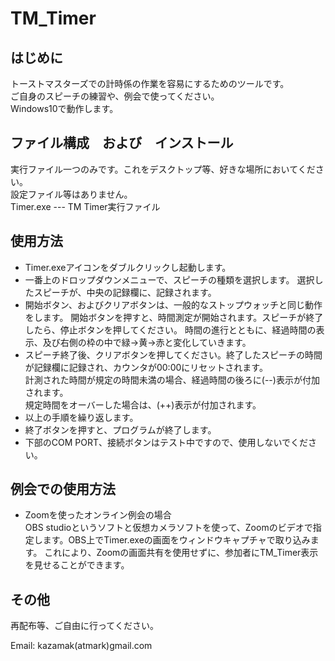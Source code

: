 # TM_Timer

## はじめに
トーストマスターズでの計時係の作業を容易にするためのツールです。  
ご自身のスピーチの練習や、例会で使ってください。  
Windows10で動作します。

## ファイル構成　および　インストール
実行ファイル一つのみです。これをデスクトップ等、好きな場所においてください。  
設定ファイル等はありません。  
Timer.exe --- TM Timer実行ファイル
 
## 使用方法
- Timer.exeアイコンをダブルクリックし起動します。
- 一番上のドロップダウンメニューで、スピーチの種類を選択します。
選択したスピーチが、中央の記録欄に、記録されます。
- 開始ボタン、およびクリアボタンは、一般的なストップウォッチと同じ動作をします。
開始ボタンを押すと、時間測定が開始されます。スピーチが終了したら、停止ボタンを押してください。
時間の進行とともに、経過時間の表示、及び右側の枠の中で緑->黄->赤と変化していきます。
- スピーチ終了後、クリアボタンを押してください。終了したスピーチの時間が記録欄に記録され、カウンタが00:00にリセットされます。  
計測された時間が規定の時間未満の場合、経過時間の後ろに(--)表示が付加されます。  
規定時間をオーバーした場合は、(++)表示が付加されます。
- 以上の手順を繰り返します。
- 終了ボタンを押すと、プログラムが終了します。
- 下部のCOM PORT、接続ボタンはテスト中ですので、使用しないでください。

## 例会での使用方法
- Zoomを使ったオンライン例会の場合  
OBS studioというソフトと仮想カメラソフトを使って、Zoomのビデオで指定します。OBS上でTimer.exeの画面をウィンドウキャプチャで取り込みます。
これにより、Zoomの画面共有を使用せずに、参加者にTM_Timer表示を見せることができます。

## その他
再配布等、ご自由に行ってください。

Email: kazamak(atmark)gmail.com

